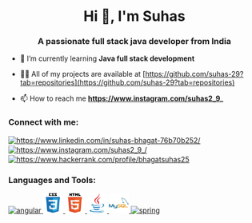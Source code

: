 <h1 align="center">Hi 👋, I'm Suhas </h1>
<h3 align="center">A passionate full stack java developer from India</h3>

- 🌱 I’m currently learning **Java full stack development**

- 👨‍💻 All of my projects are available at [https://github.com/suhas-29?tab=repositories](https://github.com/suhas-29?tab=repositories)

- 📫 How to reach me **https://www.instagram.com/suhas2_9_**

<h3 align="left">Connect with me:</h3>
<p align="left">
<a href="https://linkedin.com/in/https://www.linkedin.com/in/suhas-bhagat-76b70b252/" target="blank"><img align="center" src="https://raw.githubusercontent.com/rahuldkjain/github-profile-readme-generator/master/src/images/icons/Social/linked-in-alt.svg" alt="https://www.linkedin.com/in/suhas-bhagat-76b70b252/" height="30" width="40" /></a>
<a href="https://instagram.com/https://www.instagram.com/suhas2_9_/" target="blank"><img align="center" src="https://raw.githubusercontent.com/rahuldkjain/github-profile-readme-generator/master/src/images/icons/Social/instagram.svg" alt="https://www.instagram.com/suhas2_9_/" height="30" width="40" /></a>
<a href="https://www.hackerrank.com/https://www.hackerrank.com/profile/bhagatsuhas25" target="blank"><img align="center" src="https://raw.githubusercontent.com/rahuldkjain/github-profile-readme-generator/master/src/images/icons/Social/hackerrank.svg" alt="https://www.hackerrank.com/profile/bhagatsuhas25" height="30" width="40" /></a>
</p>

<h3 align="left">Languages and Tools:</h3>
<p align="left"> <a href="https://angular.io" target="_blank" rel="noreferrer"> <img src="https://angular.io/assets/images/logos/angular/angular.svg" alt="angular" width="40" height="40"/> </a> <a href="https://www.w3schools.com/css/" target="_blank" rel="noreferrer"> <img src="https://raw.githubusercontent.com/devicons/devicon/master/icons/css3/css3-original-wordmark.svg" alt="css3" width="40" height="40"/> </a> <a href="https://www.w3.org/html/" target="_blank" rel="noreferrer"> <img src="https://raw.githubusercontent.com/devicons/devicon/master/icons/html5/html5-original-wordmark.svg" alt="html5" width="40" height="40"/> </a> <a href="https://www.java.com" target="_blank" rel="noreferrer"> <img src="https://raw.githubusercontent.com/devicons/devicon/master/icons/java/java-original.svg" alt="java" width="40" height="40"/> </a> <a href="https://www.mysql.com/" target="_blank" rel="noreferrer"> <img src="https://raw.githubusercontent.com/devicons/devicon/master/icons/mysql/mysql-original-wordmark.svg" alt="mysql" width="40" height="40"/> </a> <a href="https://spring.io/" target="_blank" rel="noreferrer"> <img src="https://www.vectorlogo.zone/logos/springio/springio-icon.svg" alt="spring" width="40" height="40"/> </a> </p>
